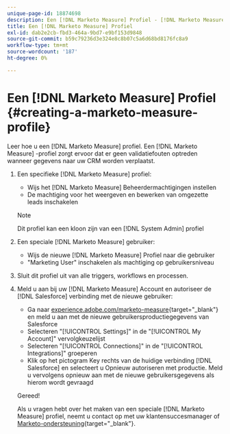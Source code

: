 ```yaml
---
unique-page-id: 18874698
description: Een [!DNL Marketo Measure] Profiel - [!DNL Marketo Measure] - Productdocumentatie
title: Een [!DNL Marketo Measure] Profiel
exl-id: dab2e2cb-fbd3-464a-9bd7-e9bf153d9848
source-git-commit: b59c79236d3e324e8c8b07c5a6d68bd8176fc8a9
workflow-type: tm+mt
source-wordcount: '187'
ht-degree: 0%

---
```


# Een [!DNL Marketo Measure] Profiel {#creating-a-marketo-measure-profile}

Leer hoe u een [!DNL Marketo Measure] profiel. Een [!DNL Marketo Measure] -profiel zorgt ervoor dat er geen validatiefouten optreden wanneer gegevens naar uw CRM worden verplaatst.

1. Een specifieke [!DNL Marketo Measure] profiel:

   * Wijs het [!DNL Marketo Measure] Beheerdermachtigingen instellen
   * De machtiging voor het weergeven en bewerken van omgezette leads inschakelen

   >[!NOTE]
   >
   >Dit profiel kan een kloon zijn van een [!DNL System Admin] profiel

1. Een speciale [!DNL Marketo Measure] gebruiker:

   * Wijs de nieuwe [!DNL Marketo Measure] Profiel naar die gebruiker
   * &quot;Marketing User&quot; inschakelen als machtiging op gebruikersniveau

1. Sluit dit profiel uit van alle triggers, workflows en processen.
1. Meld u aan bij uw [!DNL Marketo Measure] Account en autoriseer de [!DNL Salesforce] verbinding met de nieuwe gebruiker:

   * Ga naar [experience.adobe.com/marketo-measure](https://experience.adobe.com/marketo-measure){target=&quot;_blank&quot;} en meld u aan met de nieuwe gebruikersproductiegegevens van Salesforce
   * Selecteren &quot;[!UICONTROL Settings]&quot; in de &quot;[!UICONTROL My Account]&quot; vervolgkeuzelijst
   * Selecteren &quot;[!UICONTROL Connections]&quot; in de &quot;[!UICONTROL Integrations]&quot; groeperen
   * Klik op het pictogram Key rechts van de huidige verbinding [!DNL Salesforce] en selecteert u Opnieuw autoriseren met productie. Meld u vervolgens opnieuw aan met de nieuwe gebruikersgegevens als hierom wordt gevraagd

   Gereed!

   Als u vragen hebt over het maken van een speciale [!DNL Marketo Measure] profiel, neemt u contact op met uw klantensuccesmanager of [Marketo-ondersteuning](https://nation.marketo.com/t5/support/ct-p/Support){target=&quot;_blank&quot;}.
